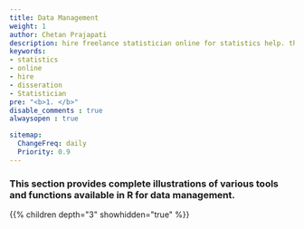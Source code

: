 ```yaml
---
title: Data Management
weight: 1
author: Chetan Prajapati
description: hire freelance statistician online for statistics help. this page summarise various tools and function of data management in R
keywords:
- statistics
- online
- hire
- disseration
- Statistician
pre: "<b>1. </b>"
disable_comments : true
alwaysopen : true

sitemap:
  ChangeFreq: daily
  Priority: 0.9
---
```

### This section provides complete illustrations of various tools and functions available in R for data management.

{{% children depth="3" showhidden="true" %}}
